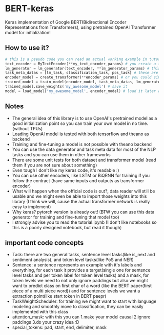 # BERT-keras
Keras implementation of Google BERT(Bidirectional Encoder Representations from Transformers), using pretrained OpenAI Transformer model for initialization!

## How to use it?
```python
# this is a pseudo code you can read an actual working example in tutorial.ipynb
text_encoder = MyTextEncoder(**my_text_encoder_params) # you create a text encoder (sentence piece and openai's bpe are included)
lm_generator = lm_generator(text_encoder, **lm_generator_params) # this is essentially your data reader (single sentence and double sentence reader with masking and is_next label are included)
task_meta_datas = [lm_task, classification_task, pos_task] # these are your tasks (the lm_generator must generate the labels for these tasks too)
encoder_model = create_transformer(**encoder_params) # or you could simply load_openai()
trained_model = train_model(encoder_model, task_meta_datas, lm_generator, **training_params) # it does both pretraing and finetuning
trained_model.save_weights('my_awesome_model') # save it
model = load_model('my_awesome_model', encoder_model) # load it later and use it!
```

## Notes
* The general idea of this library is to use OpenAI's pretrained model as a good initialization point so you can train your own model in no time. (without TPUs)
* Loading OpenAI model is tested with both tensorflow and theano as backend
* Training and fine-tuning a model is not possible with theano backend
* You can use the data generator and task meta data for most of the NLP tasks and you can use them in other frameworks
* There are some unit tests for both dataset and transformer model (read them if you are not sure about something)
* Even tough I don't like my keras code, it's readable :)
* You can use other encoders, like LSTM or BiQRNN for training if you follow the contract (have same inputs and outputs as transformer encoder)
* What will happen when the official code is out?, data reader will still be usable and we might even be able to import those weights into this library (I think we will, cause the actual transformer network is really easy to implement)
* Why keras? pytorch version is already out! (BTW you can use this data generator for training and fine-tuning that model too)
* I strongly advise you to read the tutorial.ipynb (I don't like notebooks so this is a poorly designed notebook, but read it though)

## important code concepts
* Task: there are two general tasks, sentence level tasks(like is_next and sentiment analysis), and token level tasks(like PoS and NER)
* Sentence: a sentence represents an example with it's labels and everything, for each task it provides a target(single one for sentence level tasks and per token label for token level tasks) and a mask, for token levels we need to not only ignore paddings but also we might want to predict class on first char of a word (like the BERT paper(first piece of a multi piece word)) and for sentence levels we want a extraction point(like start token in BERT paepr)
* TaskWeightScheduler: for training we might want to start with language modeling and smoothly move to classification, they can be easily implemented with this class
* attention_mask: with this you can 1.make your model causal 2.ignore paddings 3.do your crazy idea :D
* special_tokens: pad, start, end, delimiter, mask

